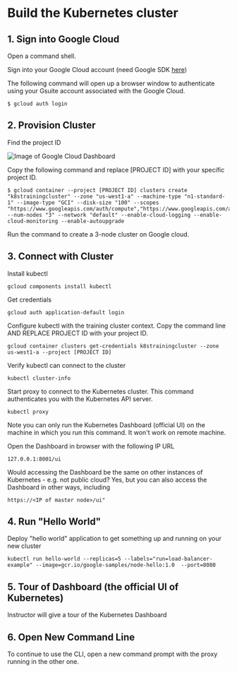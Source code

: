 # Build the Kubernetes cluster

## 1. Sign into Google Cloud

Open a command shell. 

Sign into your Google Cloud account (need Google SDK [here](https://cloud.google.com/sdk/))

The following command will open up a browser window to authenticate using your Gsuite account associated with the Google Cloud.

```
$ gcloud auth login
```

## 2. Provision Cluster

Find the project ID

![Image of Google Cloud Dashboard](http://i.imgur.com/WRXSKt4.png)

Copy the following command and replace [PROJECT ID] with your specific project ID. 

```
$ gcloud container --project [PROJECT ID] clusters create "k8strainingcluster" --zone "us-west1-a" --machine-type "n1-standard-1" --image-type "GCI" --disk-size "100" --scopes "https://www.googleapis.com/auth/compute","https://www.googleapis.com/auth/devstorage.read_only","https://www.googleapis.com/auth/logging.write","https://www.googleapis.com/auth/servicecontrol","https://www.googleapis.com/auth/service.management.readonly","https://www.googleapis.com/auth/trace.append" --num-nodes "3" --network "default" --enable-cloud-logging --enable-cloud-monitoring --enable-autoupgrade
```
Run the command to create a 3-node cluster on Google cloud. 

## 3. Connect with Cluster

Install kubectl

```
gcloud components install kubectl
```

Get credentials

```
gcloud auth application-default login
```

Configure kubectl with the training cluster context. Copy the command line AND REPLACE PROJECT ID with your project ID. 

```
gcloud container clusters get-credentials k8strainingcluster --zone us-west1-a --project [PROJECT ID]
```

Verify kubectl can connect to the cluster

```
kubectl cluster-info
```

Start proxy to connect to the Kubernetes cluster. This command authenticates you with the Kubernetes API server. 

```
kubectl proxy
```
Note you can only run the Kubernetes Dashboard (official UI) on the machine in which you run this command. It won't work on remote machine.  

Open the Dashboard in browser with the following IP URL

```
127.0.0.1:8001/ui
```

Would accessing the Dashboard be the same on other instances of Kubernetes - e.g. not public cloud? Yes, but you can also access the Dashboard in other ways, including 

```
https://<IP of master node>/ui"
```

## 4. Run "Hello World"

Deploy "hello world" application to get something up and running on your new cluster

```
kubectl run hello-world --replicas=5 --labels="run=load-balancer-example" --image=gcr.io/google-samples/node-hello:1.0  --port=8080
```


## 5. Tour of Dashboard (the official UI of Kubernetes)

Instructor will give a tour of the Kubernetes Dashboard

## 6. Open New Command Line

To continue to use the CLI, open a new command prompt with the proxy running in the other one. 
